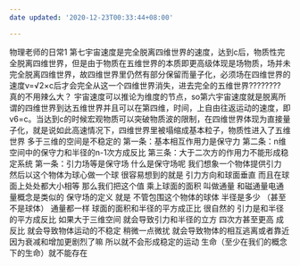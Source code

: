 ```yaml
---
date updated: '2020-12-23T00:33:44+08:00'

---
```


物理老师的日常1
第七宇宙速度是完全脱离四维世界的速度，达到c后，物质性完全脱离四维世界，但是由于物质在五维世界的本质即更高级体现是场物质，场并未完全脱离四维世界，故四维世界里仍然有部分保留而量子化，必须场在四维世界的速度v=√2×c后才会完全从这一个四维世界消失，进去完全的五维世界???????? 真的不用辣么大？
宇宙速度可以推论为维度的节点，so第六宇宙速度就是脱离所谓的四维世界到达五维世界并且可以在第四维，时间，上自由往返运动的速度，即v6=c。当达到c的时候宏观物质可以突破物质波的限制，在四维世界体现为直接量子化，就是说如此高速情况下，四维世界里被塌缩成基本粒子，物质性进入了五维世界
多于三维的空间是不稳定的
第一条：基本相互作用力是保守力
第二条：n维空间中的保守力和半径的n-1次方成反比
第三条：大于二次方的作用力不能形成稳定系统
第一条：引力场等是保守场
什么是保守场呢
我们想象一个物体提供引力
然后以这个物体为球心做一个球
很容易想到的就是
引力方向和球面垂直
而且在球面上处处都大小相等
那么我们把这个值
乘上球面的面积
叫做通量
和磁通量电通量概念是类似的
保守场的定义
就是
不管包围这个物体的球体
半径是多少
（甚至不是球体）
通量都一样
球面的面积和半径的平方成正比
很自然的
引力是和半径的平方成反比
如果大于三维空间
就会导致引力和半径的立方
四次方甚至更高
成反比
就会导致物体运动的不稳定
稍微一点微扰
就会导致物体的相互逃离或者靠近
因为衰减和增加更剧烈了嘛
所以就不会形成稳定的运动
生命（至少在我们的概念下的生命）就不能存在
